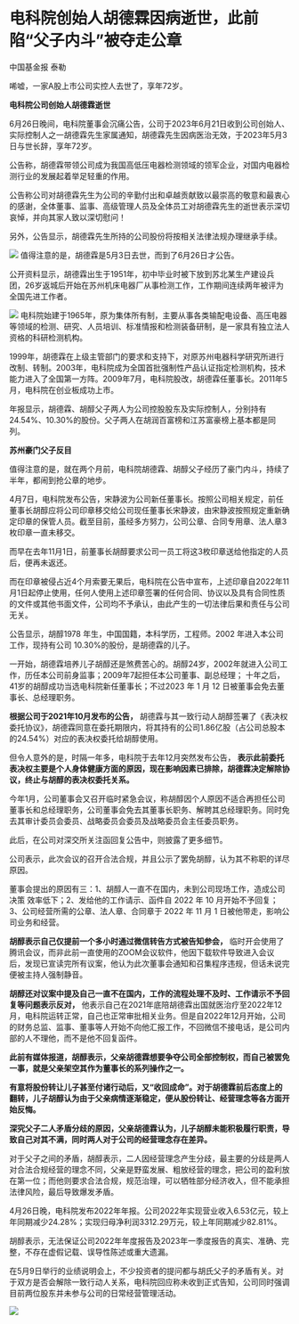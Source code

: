 

# 电科院创始人胡德霖因病逝世，此前陷“父子内斗”被夺走公章

中国基金报 泰勒

唏嘘，一家A股上市公司实控人去世了，享年72岁。

**电科院公司创始人胡德霖逝世**

6月26日晚间，电科院董事会沉痛公告，公司于2023年6月21日收到公司创始人、实际控制人之一胡德霖先生家属通知，胡德霖先生因病医治无效，于2023年5月3日与世长辞，享年72岁。

公告称，胡德霖带领公司成为我国高低压电器检测领域的领军企业，对国内电器检测行业的发展起着举足轻重的作用。

公告称公司对胡德霖先生为公司的辛勤付出和卓越贡献致以最崇高的敬意和最衷心的感谢，全体董事、监事、高级管理人员及全体员工对胡德霖先生的逝世表示深切哀悼，并向其家人致以深切慰问！

另外，公告显示，胡德霖先生所持的公司股份将按相关法律法规办理继承手续。

![](https://inews.gtimg.com/om_bt/ORUMF5MpOlxv4e4-mtHxo5pXulXY3-ha7OcZwWhQjtZNoAA/1000)
值得注意的是，胡德霖是5月3日去世，而到了6月26日才公告。

公开资料显示，胡德霖出生于1951年，初中毕业时被下放到苏北某生产建设兵团，26岁返城后开始在苏州机床电器厂从事检测工作，工作期间连续两年被评为全国先进工作者。

![](https://inews.gtimg.com/om_bt/O_iz6v3xg8Aqlhe518fo_HKhlgkjhLTxexBTxtVS7K81oAA/1000)
电科院始建于1965年，原为集体所有制，主要从事各类输配电设备、高压电器等领域的检测、研究、人员培训、标准情报和检测装备研制，是一家具有独立法人资格的科研检测机构。

1999年，胡德霖在上级主管部门的要求和支持下，对原苏州电器科学研究所进行改制、转制。2003年，电科院成为全国首批强制性产品认证指定检测机构，技术能力进入了全国第一方阵。2009年7月，电科院股改，胡德霖任董事长。2011年5月，电科院在创业板成功上市。

年报显示，胡德霖、胡醇父子两人为公司控股股东及实际控制人，分别持有24.54%、10.30%的股份。父子两人在胡润百富榜和江苏富豪榜上基本都是同列。

**苏州豪门父子反目**

值得注意的是，就在两个月前，电科院胡德霖、胡醇父子经历了豪门内斗，持续了半年，都闹到抢公章的地步。

4月7日，电科院发布公告，宋静波为公司新任董事长。按照公司相关规定，前任董事长胡醇应将公司印章移交给公司现任董事长宋静波，由宋静波按照规定重新确定印章的保管人员。截至目前，虽经多方努力，公司公章、合同专用章、法人章3枚印章一直未移交。

而早在去年11月1日，前董事长胡醇要求公司一员工将这3枚印章送给他指定的人员后，便再未返还。

而在印章被侵占近4个月索要无果后，电科院在公告中宣布，上述印章自2022年11月1日起停止使用，任何人使用上述印章签署的任何合同、协议以及具有合同性质的文件或其他书面文件，公司均不予承认，由此产生的一切法律后果和责任与公司无关。

公告显示，胡醇1978 年生，中国国籍，本科学历，工程师。2002 年进入本公司工作，现持有公司 10.30%的股份，是胡德霖的儿子。

一开始，胡德霖培养儿子胡醇还是煞费苦心的。胡醇24岁，2002年就进入公司工作，历任本公司前身监事；2009年7起担任本公司董事、副总经理；
十年之后，41岁的胡醇成功当选电科院新任董事长；不过2023 年 1 月 12 日被董事会免去董事长、总经理职务。

**根据公司于2021年10月发布的公告，**
胡德霖与其一致行动人胡醇签署了《表决权委托协议》，胡德霖同意在委托期限内，将其持有的公司1.86亿股（占公司总股本的24.54%）对应的表决权委托给胡醇使用。

但令人意外的是，时隔一年多，电科院于去年12月突然发布公告，
**表示此前委托表决权主要是个人身体健康方面的原因，现在影响因素已排除，胡德霖决定解除协议，终止与胡醇的表决权委托关系。**

今年1月，公司董事会又召开临时紧急会议，称胡醇因个人原因不适合再担任公司董事长和总经理职务，公司董事会免去其董事长职务、解聘其总经理职务。同时免去其审计委员会委员、战略委员会委员及战略委员会主任委员职务。

此后，在公司对深交所关注函回复公告中，则披露了更多细节。

公司表示，此次会议的召开合法合规，并且公示了罢免胡醇，认为其不称职的详尽原因。

董事会提出的原因有三：1、胡醇人一直不在国内，未到公司现场工作，造成公司决策 效率低下；2、发给他的工作请示、函件自 2022 年 10
月开始不予回复；3、公司经营所需的公章、法人章、合同章于 2022 年 11 月 1 日被他带走，影响公司业务和经营。

**胡醇表示自己仅提前一个多小时通过微信转告方式被告知参会，**
临时开会使用了腾讯会议，而非此前一直使用的ZOOM会议软件，他因下载软件导致进入会议后，发现已宣读完所有议案，他认为此次董事会通知和召集程序违规，但话未说完便被主持人强制静音。

**胡醇还对议案中提及自己一直不在国内，工作的流程处理不及时、工作请示不予回复等问题表示反对，**
他表示自己在2021年底陪胡德霖出国就医治疗至2022年12月，电科院运转正常，自己也正常审批相关业务。但是自2022年12月开始，公司的财务总监、监事、董事等人开始不向他汇报工作，不回微信不接电话，是公司内部的人不理他，而不是他不回复函件。

**此前有媒体报道，胡醇表示，父亲胡德霖想要争夺公司全部控制权，而自己被罢免一事，就是父亲架空其作为董事长的系列操作之一。**

**有意将股份转让儿子甚至付诸行动后，又“收回成命”。对于胡德霖前后态度上的翻转，儿子胡醇认为由于父亲病情逐渐稳定，便从股份转让、经营理念等各方面开始反悔。**

**深究父子二人矛盾分歧的原因，父亲胡德霖认为，儿子胡醇未能积极履行职责，导致自己对其不满，同时两人对于公司的经营理念存在差异。**

对于父子之间的矛盾，胡醇表示，二人因经营理念产生分歧，最主要的分歧是两人对合法合规经营的理念不同，父亲是野蛮发展、粗放经营的理念，把公司的盈利放在第一位；而他则要求合法合规，规范治理，可以牺牲部分经济收入，但不能承担法律风险，最后导致爆发矛盾。

4月26日晚，电科院发布2022年年报。公司2022年实现营业收入6.53亿元，较上年同期减少24.28%；实现归母净利润3312.29万元，较上年同期减少82.81%。

胡醇表示，无法保证公司2022年年度报告及2023年一季度报告的真实、准确、完整，不存在虚假记载、误导性陈述或重大遗漏。

在5月9日举行的业绩说明会上，不少投资者的提问都与胡氏父子的矛盾有关。对于双方是否会解除一致行动人关系，电科院回应称未收到正式告知，公司同时强调目前两位股东并未参与公司的日常经营管理活动。

![](https://inews.gtimg.com/om_bt/OFjRIdFRQTJmtBuWl6qgv6H20gJyoh9ud1YTwM3zd_1mYAA/1000)

